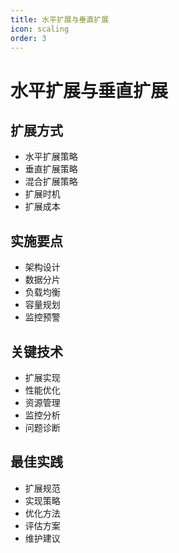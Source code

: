 ```yaml
---
title: 水平扩展与垂直扩展
icon: scaling
order: 3
---
```


# 水平扩展与垂直扩展

## 扩展方式
- 水平扩展策略
- 垂直扩展策略
- 混合扩展策略
- 扩展时机
- 扩展成本

## 实施要点
- 架构设计
- 数据分片
- 负载均衡
- 容量规划
- 监控预警

## 关键技术
- 扩展实现
- 性能优化
- 资源管理
- 监控分析
- 问题诊断

## 最佳实践
- 扩展规范
- 实现策略
- 优化方法
- 评估方案
- 维护建议
